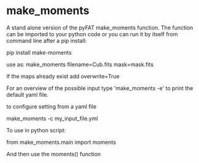 # make_moments
A stand alone version of the pyFAT make_moments function. The function can be imported to your python code or you can run it by itself from command line after a pip install:

  pip install make-moments

use as:
  make_moments filename=Cub.fits mask=mask.fits

If the maps already exist add overwrite=True

For an overview of the possible input type 'make_moments -e' to print the default yaml file.

to configure setting from a yaml file

  make_moments -c my_input_file.yml

To use in python script:

from make_moments.main import moments

And then use the moments() function
